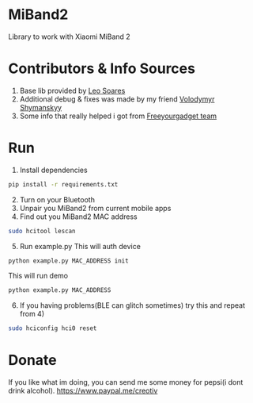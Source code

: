 # MiBand2
Library to work with Xiaomi MiBand 2

# Contributors & Info Sources
1) Base lib provided by [Leo Soares](https://github.com/leojrfs/miband2)
2) Additional debug & fixes was made by my friend [Volodymyr Shymanskyy](https://github.com/vshymanskyy/miband2-python-test)
3) Some info that really helped i got from [Freeyourgadget team](https://github.com/Freeyourgadget/Gadgetbridge/tree/master/app/src/main/java/nodomain/freeyourgadget/gadgetbridge/service/devices/miband2)

# Run 

1) Install dependencies
```sh
pip install -r requirements.txt
```
2) Turn on your Bluetooth
3) Unpair you MiBand2 from current mobile apps
4) Find out you MiBand2 MAC address
```sh
sudo hcitool lescan
```
5) Run example.py
This will auth device
```sh
python example.py MAC_ADDRESS init
```
This will run demo
```sh
python example.py MAC_ADDRESS
```
6) If you having problems(BLE can glitch sometimes) try this and repeat from 4)
```sh
sudo hciconfig hci0 reset
```

# Donate
If you like what im doing, you can send me some money for pepsi(i dont drink alcohol). https://www.paypal.me/creotiv
